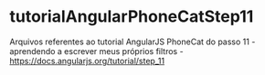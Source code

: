 # tutorialAngularPhoneCatStep11
Arquivos referentes  ao tutorial AngularJS PhoneCat do passo 11 - aprendendo a escrever meus próprios filtros - https://docs.angularjs.org/tutorial/step_11
